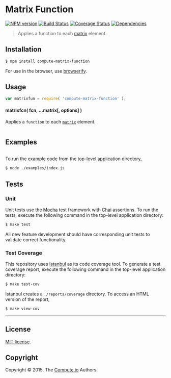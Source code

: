 Matrix Function
===
[![NPM version][npm-image]][npm-url] [![Build Status][travis-image]][travis-url] [![Coverage Status][codecov-image]][codecov-url] [![Dependencies][dependencies-image]][dependencies-url]

> Applies a function to each [matrix](https://github.com/dstructs/matrix) element.


## Installation

``` bash
$ npm install compute-matrix-function
```

For use in the browser, use [browserify](https://github.com/substack/node-browserify).


## Usage

``` javascript
var matrixfun = require( 'compute-matrix-function' );
```

#### matrixfcn( fcn, ...matrix[, options] )

Applies a `function` to each [`matrix`](https://github.com/dstructs/matrix) element.

``` javascript

```


## Examples

``` javascript

```

To run the example code from the top-level application directory,

``` bash
$ node ./examples/index.js
```


## Tests

### Unit

Unit tests use the [Mocha](http://mochajs.org/) test framework with [Chai](http://chaijs.com) assertions. To run the tests, execute the following command in the top-level application directory:

``` bash
$ make test
```

All new feature development should have corresponding unit tests to validate correct functionality.


### Test Coverage

This repository uses [Istanbul](https://github.com/gotwarlost/istanbul) as its code coverage tool. To generate a test coverage report, execute the following command in the top-level application directory:

``` bash
$ make test-cov
```

Istanbul creates a `./reports/coverage` directory. To access an HTML version of the report,

``` bash
$ make view-cov
```


---
## License

[MIT license](http://opensource.org/licenses/MIT).


## Copyright

Copyright &copy; 2015. The [Compute.io](https://github.com/compute-io) Authors.


[npm-image]: http://img.shields.io/npm/v/compute-matrix-function.svg
[npm-url]: https://npmjs.org/package/compute-matrix-function

[travis-image]: http://img.shields.io/travis/compute-io/matrix-function/master.svg
[travis-url]: https://travis-ci.org/compute-io/matrix-function

[codecov-image]: https://img.shields.io/codecov/c/github/compute-io/matrix-function/master.svg
[codecov-url]: https://codecov.io/github/compute-io/matrix-function?branch=master

[dependencies-image]: http://img.shields.io/david/compute-io/matrix-function.svg
[dependencies-url]: https://david-dm.org/compute-io/matrix-function

[dev-dependencies-image]: http://img.shields.io/david/dev/compute-io/matrix-function.svg
[dev-dependencies-url]: https://david-dm.org/dev/compute-io/matrix-function

[github-issues-image]: http://img.shields.io/github/issues/compute-io/matrix-function.svg
[github-issues-url]: https://github.com/compute-io/matrix-function/issues

